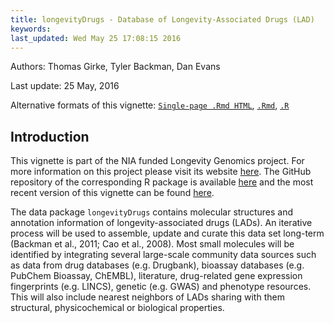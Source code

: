 ```yaml
---
title: longevityDrugs - Database of Longevity-Associated Drugs (LAD) 
keywords: 
last_updated: Wed May 25 17:08:15 2016
---
```

Authors: Thomas Girke, Tyler Backman, Dan Evans

Last update: 25 May, 2016 

Alternative formats of this vignette:
[`Single-page .Rmd HTML`](https://htmlpreview.github.io/?https://github.com/tgirke/longevityDrugs/blob/master/vignettes/longevityDrugs.html),
[`.Rmd`](https://raw.githubusercontent.com/tgirke/longevityDrugs/master/vignettes/longevityDrugs.Rmd),
[`.R`](https://raw.githubusercontent.com/tgirke/longevityDrugs/master/vignettes/longevityDrugs.R)

## Introduction 
This vignette is part of the NIA funded Longevity Genomics project. For more information on this project please visit its 
website [here](http://www.longevitygenomics.org/projects/). The GitHub repository of the corresponding R package 
is available <a href="https://github.com/tgirke/longevityTools">here</a> and the most recent version of this 
vignette can be found <a href="https://htmlpreview.github.io/?https://github.com/tgirke/longevityTools/blob/master/vignettes/longevityDrugs.html">here</a>.

The data package `longevityDrugs` contains molecular structures and annotation information
of longevity-associated drugs (LADs). An iterative process will be used to assemble, update and 
curate this data set long-term (Backman et al., 2011; Cao et al., 2008). Most small molecules will be identified by integrating several
large-scale community data sources such as data from drug databases (e.g.
Drugbank), bioassay databases (e.g. PubChem Bioassay, ChEMBL), literature,
drug-related gene expression fingerprints (e.g. LINCS), genetic (e.g. GWAS) and
phenotype resources. This will also include nearest neighbors of LADs sharing
with them structural, physicochemical or biological properties.




